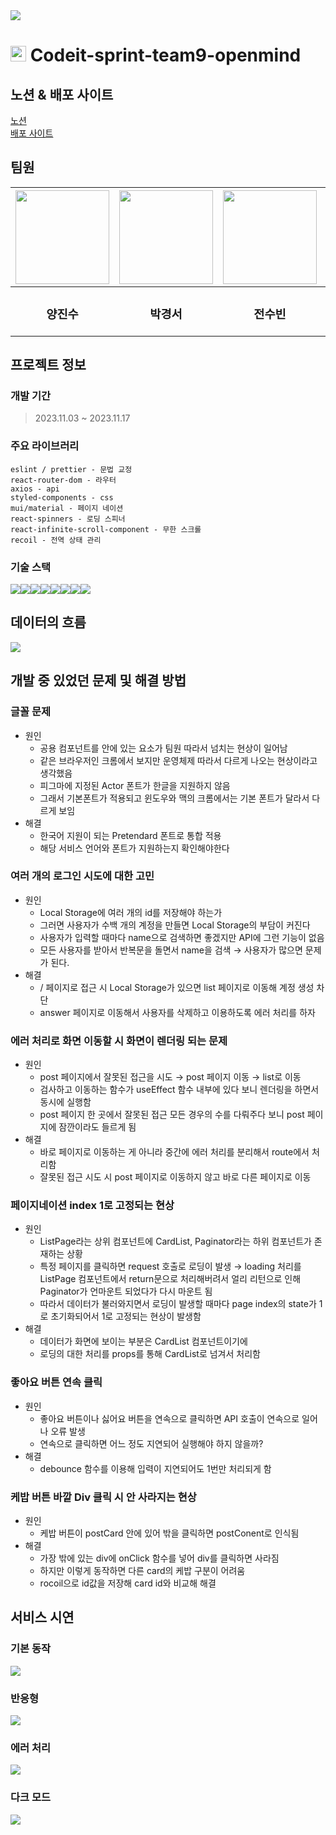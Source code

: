 <img src='./src/asset/post/nav-img.svg' >

# <img src='./public/favicon.png' width=25px heght=25px> Codeit-sprint-team9-openmind

## 노션 & 배포 사이트
<a href="https://sable-wavelength-4a8.notion.site/9-a526328efb6244e9b979f0e513678a04">
  노션
</a>
<br>
<a href="https://open-mind-nu.vercel.app">
  배포 사이트
</a>

## 팀원

|<a href="https://github.com/Accept77"> <img src='https://avatars.githubusercontent.com/u/101549519?v=4' width=150px height=150px></a>|<a href="https://github.com/zermzerm"><img src='https://avatars.githubusercontent.com/u/91651812?v=4' width=150px height=150px></a>|<a href="https://github.com/SoobinJ"><img src='https://avatars.githubusercontent.com/u/77039033?v=4' width=150px height=150px></a>|<a href="https://github.com/youdame"><img src='https://avatars.githubusercontent.com/u/112458620?v=4' width=150px height=150px></a>|
|:---:|:---:|:---:|:---:|
|<h3>양진수</h3>|<h3>박경서</h3>|<h3>전수빈</h3>|<h3>조유담</h3>|

## 프로젝트 정보

### 개발 기간
> 2023.11.03 ~ 2023.11.17

### 주요 라이브러리

```
eslint / prettier - 문법 교정
react-router-dom - 라우터
axios - api
styled-components - css
mui/material - 페이지 네이션
react-spinners - 로딩 스피너
react-infinite-scroll-component - 무한 스크롤
recoil - 전역 상태 관리
```

### 기술 스택

<img src="https://img.shields.io/badge/html5-E34F26?style=for-the-badge&logo=html5&logoColor=white"><img src="https://img.shields.io/badge/javascript-F7DF1E?style=for-the-badge&logo=javascript&logoColor=white"><img src="https://img.shields.io/badge/react-61DAFB?style=for-the-badge&logo=react&logoColor=white"><img src="https://img.shields.io/badge/styledcomponents-DB7093?style=for-the-badge&logo=styledcomponents&logoColor=white"><img src="https://img.shields.io/badge/reactrouter-CA4245?style=for-the-badge&logo=reactrouter&logoColor=white"><img src="https://img.shields.io/badge/nodedotjs-339933?style=for-the-badge&logo=nodedotjs&logoColor=white"><img src="https://img.shields.io/badge/eslint-4B32C3?style=for-the-badge&logo=eslint&logoColor=white"><img src="https://img.shields.io/badge/prettier-F7B93E?style=for-the-badge&logo=prettier&logoColor=white">

## 데이터의 흐름

<img src="./src/asset/etc/데이터 흐름.png">

## 개발 중 있었던 문제 및 해결 방법

### 글꼴 문제

- 원인
  - 공용 컴포넌트를 안에 있는 요소가 팀원 따라서 넘치는 현상이 일어남
  - 같은 브라우저인 크롬에서 보지만 운영체제 따라서 다르게 나오는 현상이라고 생각했음
  - 피그마에 지정된 Actor 폰트가 한글을 지원하지 않음
  - 그래서 기본폰트가 적용되고 윈도우와 맥의 크롬에서는 기본 폰트가 달라서 다르게 보임
- 해결
  - 한국어 지원이 되는 Pretendard 폰트로 통합 적용
  - 해당 서비스 언어와 폰트가 지원하는지 확인해야한다

### 여러 개의 로그인 시도에 대한 고민

- 원인
  - Local Storage에 여러 개의 id를 저장해야 하는가
  - 그러면 사용자가 수백 개의 계정을 만들면 Local Storage의 부담이 커진다
  - 사용자가 입력할 때마다 name으로 검색하면 좋겠지만 API에 그런 기능이 없음
  - 모든 사용자를 받아서 반복문을 돌면서 name을 검색 → 사용자가 많으면 문제가 된다.
- 해결
  - / 페이지로 접근 시 Local Storage가 있으면 list 페이지로 이동해 계정 생성 차단
  - answer 페이지로 이동해서 사용자를 삭제하고 이용하도록 에러 처리를 하자

### 에러 처리로 화면 이동할 시 화면이 렌더링 되는 문제

- 원인
  - post 페이지에서 잘못된 접근을 시도 → post 페이지 이동 → list로 이동
  - 검사하고 이동하는 함수가 useEffect 함수 내부에 있다 보니 렌더링을 하면서 동시에 실행함
  - post 페이지 한 곳에서 잘못된 접근 모든 경우의 수를 다뤄주다 보니 post 페이지에 잠깐이라도 들르게 됨
- 해결
  - 바로 페이지로 이동하는 게 아니라 중간에 에러 처리를 분리해서 route에서 처리함
  - 잘못된 접근 시도 시 post 페이지로 이동하지 않고 바로 다른 페이지로 이동

### 페이지네이션 index 1로 고정되는 현상

- 원인
  - ListPage라는 상위 컴포넌트에 CardList, Paginator라는 하위 컴포넌트가 존재하는 상황
  - 특정 페이지를 클릭하면 request 호출로 로딩이 발생 → loading 처리를 ListPage 컴포넌트에서 return문으로 처리해버려서 얼리 리턴으로 인해 Paginator가 언마운트 되었다가 다시 마운트 됨
  - 따라서 데이터가 불러와지면서 로딩이 발생할 때마다 page index의 state가 1로 초기화되어서 1로 고정되는 현상이 발생함
- 해결
  - 데이터가 화면에 보이는 부분은 CardList 컴포넌트이기에
  - 로딩의 대한 처리를 props를 통해 CardList로 넘겨서 처리함

### 좋아요 버튼 연속 클릭

- 원인
  - 좋아요 버튼이나 싫어요 버튼을 연속으로 클릭하면 API 호출이 연속으로 일어나 오류 발생
  - 연속으로 클릭하면 어느 정도 지연되어 실행해야 하지 않을까?
- 해결
  - debounce 함수를 이용해 입력이 지연되어도 1번만 처리되게 함

### 케밥 버튼 바깥 Div 클릭 시 안 사라지는 현상

- 원인
  - 케밥 버튼이 postCard 안에 있어 밖을 클릭하면 postConent로 인식됨
- 해결
  - 가장 밖에 있는 div에 onClick 함수를 넣어 div를 클릭하면 사라짐
  - 하지만 이렇게 동작하면 다른 card의 케밥 구분이 어려움
  - rocoil으로 id값을 저장해 card id와 비교해 해결

## 서비스 시연

### 기본 동작

<img src="./src/asset/etc/기본 동작.gif">

### 반응형

<img src="./src/asset/etc/반응형.gif">

### 에러 처리

<img src="./src/asset/etc/에러 처리.gif">

### 다크 모드

<img src="./src/asset/etc/다크모드.gif">
